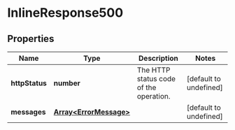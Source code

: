 # InlineResponse500

## Properties
| Name | Type | Description | Notes |
| ------------ | ------------- | ------------- | ------------- |
| **httpStatus** | **number** | The HTTP status code of the operation. | [default to undefined] |
| **messages** | [**Array&lt;ErrorMessage&gt;**](ErrorMessage.md) |  | [default to undefined] |


